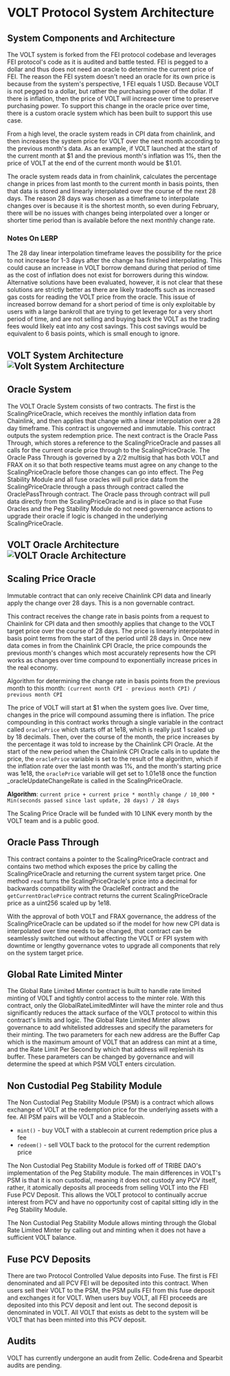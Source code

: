 # VOLT Protocol System Architecture

## System Components and Architecture

The VOLT system is forked from the FEI protocol codebase and leverages FEI protocol's code as it is audited and battle tested. FEI is pegged to a dollar and thus does not need an oracle to determine the current price of FEI. The reason the FEI system doesn't need an oracle for its own price is because from the system's perspective, 1 FEI equals 1 USD. Because VOLT is not pegged to a dollar, but rather the purchasing power of the dollar. If there is inflation, then the price of VOLT will increase over time to preserve purchasing power. To support this change in the oracle price over time, there is a custom oracle system which has been built to support this use case.

From a high level, the oracle system reads in CPI data from chainlink, and then increases the system price for VOLT over the next month according to the previous month's data. As an example, if VOLT launched at the start of the current month at $1 and the previous month's inflation was 1%, then the price of VOLT at the end of the current month would be $1.01.

The oracle system reads data in from chainlink, calculates the percentage change in prices from last month to the current month in basis points, then that data is stored and linearly interpolated over the course of the next 28 days. The reason 28 days was chosen as a timeframe to interpolate changes over is because it is the shortest month, so even during February, there will be no issues with changes being interpolated over a longer or shorter time period than is available before the next monthly change rate.

### Notes On LERP
The 28 day linear interpolation timeframe leaves the possibility for the price to not increase for 1-3 days after the change has finished interpolating. This could cause an increase in VOLT borrow demand during that period of time as the cost of inflation does not exist for borrowers during this window. Alternative solutions have been evaluated, however, it is not clear that these solutions are strictly better as there are likely tradeoffs such as increased gas costs for reading the VOLT price from the oracle. This issue of increased borrow demand for a short period of time is only exploitable by users with a large bankroll that are trying to get leverage for a very short period of time, and are not selling and buying back the VOLT as the trading fees would likely eat into any cost savings. This cost savings would be equivalent to 6 basis points, which is small enough to ignore.

## VOLT System Architecture ![Volt System Architecture](VOLTSystem.png)

## Oracle System

The VOLT Oracle System consists of two contracts. The first is the ScalingPriceOracle, which receives the monthly inflation data from Chainlink, and then applies that change with a linear interpolation over a 28 day timeframe. This contract is ungoverned and immutable. This contract outputs the system redemption price. The next contract is the Oracle Pass Through, which stores a reference to the ScalingPriceOracle and passes all calls for the current oracle price through to the ScalingPriceOracle. The Oracle Pass Through is governed by a 2/2 multisig that has both VOLT and FRAX on it so that both respective teams must agree on any change to the ScalingPriceOracle before those changes can go into effect.
The Peg Stability Module and all fuse oracles will pull price data from the ScalingPriceOracle through a pass through contract called the OraclePassThrough contract. The Oracle pass through contract will pull data directly from the ScalingPriceOracle and is in place so that Fuse Oracles and the Peg Stability Module do not need governance actions to upgrade their oracle if logic is changed in the underlying ScalingPriceOracle.

## VOLT Oracle Architecture ![VOLT Oracle Architecture](VOLTOracleSystem.png)

## Scaling Price Oracle
Immutable contract that can only receive Chainlink CPI data and linearly apply the change over 28 days. This is a non governable contract.

This contract receives the change rate in basis points from a request to Chainlink for CPI data and then smoothly applies that change to the VOLT target price over the course of 28 days. The price is linearly interpolated in basis point terms from the start of the period until 28 days in. Once new data comes in from the Chainlink CPI Oracle, the price compounds the previous month's changes which most accurately represents how the CPI works as changes over time compound to exponentially increase prices in the real economy.

Algorithm for determining the change rate in basis points from the previous month to this month:
`(current month CPI - previous month CPI) / previous month CPI`

The price of VOLT will start at $1 when the system goes live. Over time, changes in the price will compound assuming there is inflation. The price compounding in this contract works through a single variable in the contract called `oraclePrice` which starts off at 1e18, which is really just 1 scaled up by 18 decimals. Then, over the course of the month, the price increases by the percentage it was told to increase by the Chainlink CPI Oracle. At the start of the new period when the Chainlink CPI Oracle calls in to update the price, the `oraclePrice` variable is set to the result of the algorithm, which if the inflation rate over the last month was 1%, and the month's starting price was 1e18, the `oraclePrice` variable will get set to 1.01e18 once the function _oracleUpdateChangeRate is called in the ScalingPriceOracle.

**Algorithm**: `current price + current price * monthly change / 10_000 * Min(seconds passed since last update, 28 days) / 28 days`

The Scaling Price Oracle will be funded with 10 LINK every month by the VOLT team and is a public good.

## Oracle Pass Through
This contract contains a pointer to the ScalingPriceOracle contract and contains two method which exposes the price by calling the ScalingPriceOracle and returning the current system target price. One method `read` turns the ScalingPriceOracle's price into a decimal for backwards compatibility with the OracleRef contract and the `getCurrentOraclePrice` contract returns the current ScalingPriceOracle price as a uint256 scaled up by 1e18.

With the approval of both VOLT and FRAX governance, the address of the ScalingPriceOracle can be updated so if the model for how new CPI data is interpolated over time needs to be changed, that contract can be seamlessly switched out without affecting the VOLT or FPI system with downtime or lengthy governance votes to upgrade all components that rely on the system target price.

## Global Rate Limited Minter
The Global Rate Limited Minter contract is built to handle rate limited minting of VOLT and tightly control access to the minter role. With this contract, only the GlobalRateLimitedMinter will have the minter role and thus significantly reduces the attack surface of the VOLT protocol to within this contract's limits and logic. The Global Rate Limited Minter allows governance to add whitelisted addresses and specify the parameters for their minting. The two parameters for each new address are the Buffer Cap which is the maximum amount of VOLT that an address can mint at a time, and the Rate Limit Per Second by which that address will replenish its buffer. These parameters can be changed by governance and will determine the speed at which PSM VOLT enters circulation.

## Non Custodial Peg Stability Module

The Non Custodial Peg Stability Module (PSM) is a contract which allows exchange of VOLT at the redemption price for the underlying assets with a fee. All PSM pairs will be VOLT and a Stablecoin.
 * `mint()` - buy VOLT with a stablecoin at current redemption price plus a fee
 * `redeem()` - sell VOLT back to the protocol for the current redemption price

The Non Custodial Peg Stability Module is forked off of TRIBE DAO's implementation of the Peg Stability module. The main differences in VOLT's PSM is that it is non custodial, meaning it does not custody any PCV itself, rather, it atomically deposits all proceeds from selling VOLT into the FEI Fuse PCV Deposit. This allows the VOLT protocol to continually accrue interest from PCV and have no opportunity cost of capital sitting idly in the Peg Stability Module.

The Non Custodial Peg Stability Module allows minting through the Global Rate Limited Minter by calling out and minting when it does not have a sufficient VOLT balance.

## Fuse PCV Deposits

There are two Protocol Controlled Value deposits into Fuse. The first is FEI denominated and all PCV FEI will be deposited into this contract. When users sell their VOLT to the PSM, the PSM pulls FEI from this fuse deposit and exchanges it for VOLT. When users buy VOLT, all FEI proceeds are deposited into this PCV deposit and lent out. The second deposit is denominated in VOLT. All VOLT that exists as debt to the system will be VOLT that has been minted into this PCV deposit.

## Audits

VOLT has currently undergone an audit from Zellic. Code4rena and Spearbit audits are pending.
